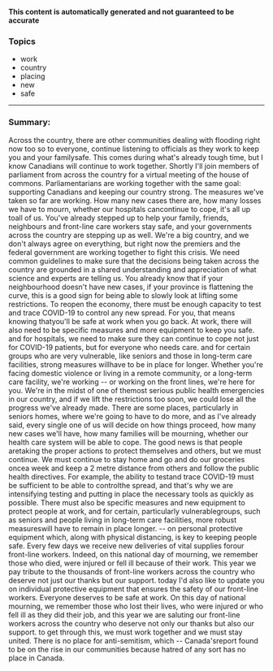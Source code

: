 **This content is automatically generated and not guaranteed to be accurate**

### Topics

- work
- country
- placing
- new
- safe

---

### Summary:


Across the country, there are other communities dealing with flooding right now too so to everyone, continue listening to officials as they work to keep you and your familysafe.
This comes during what's already tough time, but I know Canadians will continue to work together.
Shortly I'll join members of parliament from across the country for a virtual meeting of the house of commons.
Parliamentarians are working together with the same goal: supporting Canadians and keeping our country strong.
The measures we've taken so far are working.
How many new cases there are, how many losses we have to mourn, whether our hospitals cancontinue to cope, it's all up toall of us. You've already stepped up to help your family, friends, neighbours and front-line care workers stay safe, and your governments across the country are stepping up as well.
We're a big country, and we don't always agree on everything, but right now the premiers and the federal government are working together to fight this crisis.
We need common guidelines to make sure that the decisions being taken across the country are grounded in a shared understanding and appreciation of what science and experts are telling us.
You already know that if your neighbourhood doesn't have new cases, if your province is flattening the curve, this is a good sign for being able to slowly look at lifting some restrictions.
To reopen the economy, there must be enough capacity to test and trace COVID-19 to control any new spread.
For you, that means knowing thatyou'll be safe at work when you go back.
At work, there will also need to be specific measures and more equipment to keep you safe.
and for hospitals, we need to make sure they can continue to cope not just for COVID-19 patients, but for everyone who needs care.
and for certain groups who are very vulnerable, like seniors and those in long-term care facilities, strong measures willhave to be in place for longer.
Whether you're facing domestic violence or living in a remote community, or a long-term care facility, we're working -- or working on the front lines, we're here for you.
We're in the midst of one of themost serious public health emergencies in our country, and if we lift the restrictions too soon, we could lose all the progress we've already made.
There are some places, particularly in seniors homes, where we're going to have to do more, and as I've already said, every single one of us will decide on how things proceed, how many new cases we'll have, how many families will be mourning, whether our health care system will be able to cope. The good news is that people aretaking the proper actions to protect themselves and others, but we must continue.
We must continue to stay home and go and do our groceries oncea week and keep a 2 metre distance from others and follow the public health directives.
For example, the ability to testand trace COVID-19 must be sufficient to be able to controlthe spread, and that's why we are intensifying testing and putting in place the necessary tools as quickly as possible.
There must also be specific measures and new equipment to protect people at work, and for certain, particularly vulnerablegroups, such as seniors and people living in long-term care facilities, more robust measureswill have to remain in place longer. -- on personal protective equipment which, along with physical distancing, is key to keeping people safe.
Every few days we receive new deliveries of vital supplies forour front-line workers.
Indeed, on this national day of mourning, we remember those who died, were injured or fell ill because of their work.
This year we pay tribute to the thousands of front-line workers across the country who deserve not just our thanks but our support. today I'd also like to update you on individual protective equipment that ensures the safety of our front-line workers.
Everyone deserves to be safe at work.
On this day of national mourning, we remember those who lost their lives, who were injured or who fell ill as they did their job, and this year we are saluting our front-line workers across the country who deserve not only our thanks but also our support. to get through this, we must work together and we must stay united.
There is no place for anti-semitism, which -- Canada'sreport found to be on the rise in our communities because hatred of any sort has no place in Canada.